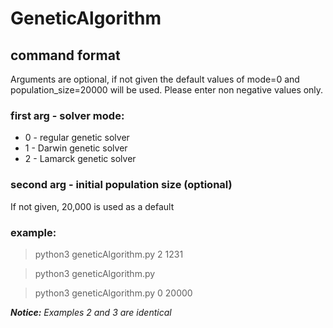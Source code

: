 # GeneticAlgorithm
## command format
Arguments are optional, if not given the default values of mode=0 and population_size=20000 will be used. Please enter non negative values only.

### first arg - solver mode:
* 0 - regular genetic solver
* 1 - Darwin genetic solver
* 2 - Lamarck genetic solver

### second arg - initial population size (optional)
If not given, 20,000 is used as a default

### example:
> python3 geneticAlgorithm.py 2 1231

> python3 geneticAlgorithm.py

> python3 geneticAlgorithm.py 0 20000

<em>**Notice:** Examples 2 and 3 are identical </em>
